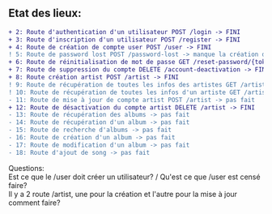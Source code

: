## Etat des lieux:

```diff
+ 2: Route d'authentication d'un utilisateur POST /login -> FINI  
+ 3: Route d'inscription d'un utilisateur POST /register -> FINI  
+ 4: Route de création de compte user POST /user -> FINI  
! 5: Route de password lost POST /password-lost -> manque la création des token avec expiration de 2 min  
+ 6: Route de réinitialisation de mot de passe GET /reset-password/{token} -> FINI  
+ 7: Route de suppression du compte DELETE /account-deactivation -> FINI  
+ 8: Route création artist POST /artist -> FINI  
! 9: Route de récupération de toutes les infos des artistes GET /artist -> manque success -> avatar
! 10: Route de récupération de toutes les infos d'un artiste GET /artist/{fullname} -> manque succes
- 11: Route de mise à jour de compte artist POST /artist -> pas fait  
+ 12: Route de désactivation du compte artist DELETE /artist -> FINI  
- 13: Route de récupération des albums -> pas fait  
- 14: Route de récupération d'un album -> pas fait  
- 15: Route de recherche d'albums -> pas fait  
- 16: Route de création d'un album -> pas fait  
- 17: Route de modification d'un album -> pas fait  
- 18: Route d'ajout de song -> pas fait  
```
Questions:  
Est ce que le /user doit créer un utilisateur?  / Qu'est ce que /user est censé faire?  
Il y a 2 route /artist, une pour la création et l'autre pour la mise à jour comment faire?  
